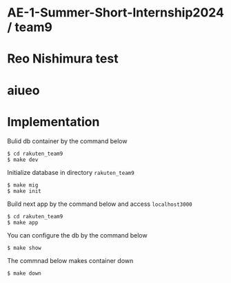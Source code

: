 # AE-1-Summer-Short-Internship2024 / team9
# Reo Nishimura test
# aiueo

# Implementation

Bulid db container by the command below

```
$ cd rakuten_team9
$ make dev
```

Initialize database in directory `rakuten_team9`

```
$ make mig
$ make init
```

Build next app by the command below and access `localhost3000`

```
$ cd rakuten_team9
$ make app
```

You can configure the db by the command below
```
$ make show
```

The commnad below makes container down
```
$ make down
```